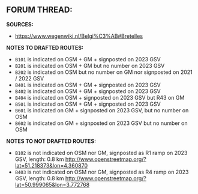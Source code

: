 ﻿**FORUM THREAD:**
- 


**SOURCES:**
- https://www.wegenwiki.nl/Belgi%C3%AB#Bretelles

**NOTES TO DRAFTED ROUTES:**
- `B101` is indicated on OSM + GM + signposted on 2023 GSV
- `B201` is indicated on OSM + GM but no number on 2023 GSV
- `B202` is indicated on OSM but no number on GM nor signposted on 2021 / 2022 GSV
- `B401` is indicated on OSM + GM + signposted on 2023 GSV
- `B402` is indicated on OSM + GM + signposted on 2023 GSV
- `B404` is indicated on OSM + signposted on 2023 GSV but R43 on GM
- `B501` is indicated on OSM + GM + signposted on 2023 GSV
- `B601` is indicated on GM + signposted on 2023 GSV, but no number on OSM
- `B602` is indicated on GM + signposted on 2023 GSV but no number on OSM

**NOTES TO NOT DRAFTED ROUTES:**
- `B102` is not indicated on OSM nor GM, signposted as R1 ramp on 2023 GSV, length: 0.8 km http://www.openstreetmap.org/?lat=51.218373&lon=4.360870
- `B403` is not indicated on OSM nor GM, signposted as R4 ramp on 2023 GSV, length: 0.8 km http://www.openstreetmap.org/?lat=50.999065&lon=3.772768
